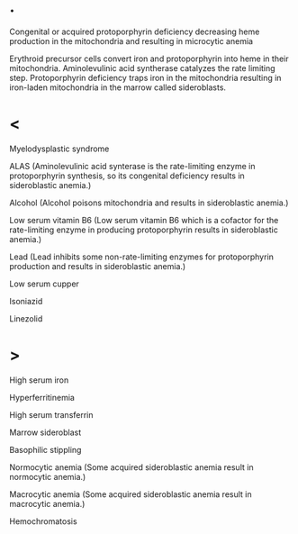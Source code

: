 # .

Congenital or acquired protoporphyrin deficiency decreasing heme production in the mitochondria and resulting in microcytic anemia

Erythroid precursor cells convert iron and protoporphyrin into heme in their mitochondria.
Aminolevulinic acid syntherase catalyzes the rate limiting step.
Protoporphyrin deficiency traps iron in the mitochondria resulting in iron-laden mitochondria in the marrow called sideroblasts.

# <

Myelodysplastic syndrome

ALAS (Aminolevulinic acid synterase is the rate-limiting enzyme in protoporphyrin synthesis, so its congenital deficiency results in sideroblastic anemia.)

Alcohol (Alcohol poisons mitochondria and results in sideroblastic anemia.)

Low serum vitamin B6 (Low serum vitamin B6 which is a cofactor for the rate-limiting enzyme in producing protoporphyrin results in sideroblastic anemia.)

Lead (Lead inhibits some non-rate-limiting enzymes for protoporphyrin production and results in sideroblastic anemia.)

Low serum cupper

Isoniazid

Linezolid

# >

High serum iron

Hyperferritinemia

High serum transferrin

Marrow sideroblast

Basophilic stippling

Normocytic anemia (Some acquired sideroblastic anemia result in normocytic anemia.)

Macrocytic anemia (Some acquired sideroblastic anemia result in macrocytic anemia.)

Hemochromatosis
